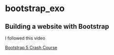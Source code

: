 # bootstrap_exo
## Building a website with Bootstrap

I followed this video

[Bootstrap 5 Crash Course](https://www.youtube.com/watch?v=4sosXZsdy-s)

